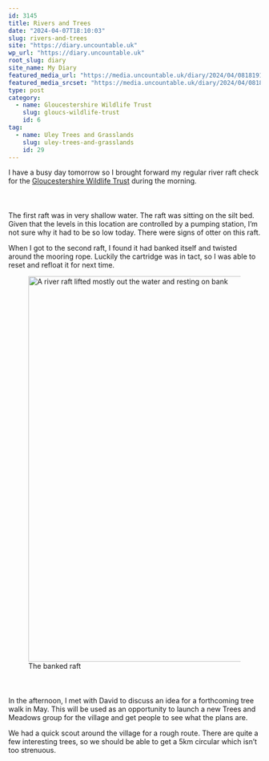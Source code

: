 ```yaml
---
id: 3145
title: Rivers and Trees
date: "2024-04-07T18:10:03"
slug: rivers-and-trees
site: "https://diary.uncountable.uk"
wp_url: "https://diary.uncountable.uk"
root_slug: diary
site_name: My Diary
featured_media_url: "https://media.uncountable.uk/diary/2024/04/08181916/IMG20240407095352.webp"
featured_media_srcset: "https://media.uncountable.uk/diary/2024/04/08181916/IMG20240407095352-300x169.webp 300w, https://media.uncountable.uk/diary/2024/04/08181916/IMG20240407095352-1024x576.webp 1024w, https://media.uncountable.uk/diary/2024/04/08181916/IMG20240407095352-150x150.webp 150w, https://media.uncountable.uk/diary/2024/04/08181916/IMG20240407095352-640x360.webp 640w, https://media.uncountable.uk/diary/2024/04/08181916/IMG20240407095352.webp 2000w"
type: post
category:
  - name: Gloucestershire Wildlife Trust
    slug: gloucs-wildlife-trust
    id: 6
tag:
  - name: Uley Trees and Grasslands
    slug: uley-trees-and-grasslands
    id: 29
---
```



<p>I have a busy day tomorrow so I brought forward my regular river raft check for the <a href="https://www.gloucestershirewildlifetrust.co.uk/volunteer">Gloucestershire Wildlife Trust</a> during the morning.</p>


<style>.kb-row-layout-id3145_9a4501-fd > .kt-row-column-wrap{align-content:start;}:where(.kb-row-layout-id3145_9a4501-fd > .kt-row-column-wrap) > .wp-block-kadence-column{justify-content:start;}.kb-row-layout-id3145_9a4501-fd > .kt-row-column-wrap{column-gap:var(--global-kb-gap-md, 2rem);row-gap:var(--global-kb-gap-md, 2rem);padding-top:var(--global-kb-spacing-sm, 1.5rem);padding-bottom:var(--global-kb-spacing-sm, 1.5rem);grid-template-columns:repeat(2, minmax(0, 1fr));}.kb-row-layout-id3145_9a4501-fd > .kt-row-layout-overlay{opacity:0.30;}@media all and (max-width: 1024px){.kb-row-layout-id3145_9a4501-fd > .kt-row-column-wrap{grid-template-columns:repeat(2, minmax(0, 1fr));}}@media all and (max-width: 767px){.kb-row-layout-id3145_9a4501-fd > .kt-row-column-wrap{grid-template-columns:minmax(0, 1fr);}.kb-row-layout-id3145_9a4501-fd > .kt-row-column-wrap > .wp-block-kadence-column:nth-of-type(1){order:2;}.kb-row-layout-id3145_9a4501-fd > .kt-row-column-wrap > .wp-block-kadence-column:nth-of-type(2){order:1;}.kb-row-layout-id3145_9a4501-fd > .kt-row-column-wrap > .wp-block-kadence-column:nth-of-type(3){order:12;}.kb-row-layout-id3145_9a4501-fd > .kt-row-column-wrap > .wp-block-kadence-column:nth-of-type(4){order:11;}.kb-row-layout-id3145_9a4501-fd > .kt-row-column-wrap > .wp-block-kadence-column:nth-of-type(5){order:22;}.kb-row-layout-id3145_9a4501-fd > .kt-row-column-wrap > .wp-block-kadence-column:nth-of-type(6){order:21;}.kb-row-layout-id3145_9a4501-fd > .kt-row-column-wrap > .wp-block-kadence-column:nth-of-type(7){order:32;}.kb-row-layout-id3145_9a4501-fd > .kt-row-column-wrap > .wp-block-kadence-column:nth-of-type(8){order:31;}}</style><div class="kb-row-layout-wrap kb-row-layout-id3145_9a4501-fd alignnone wp-block-kadence-rowlayout"><div class="kt-row-column-wrap kt-has-2-columns kt-row-layout-equal kt-tab-layout-inherit kt-mobile-layout-row kt-row-valign-top">
<style>.kadence-column3145_8a3870-e2 > .kt-inside-inner-col,.kadence-column3145_8a3870-e2 > .kt-inside-inner-col:before{border-top-left-radius:0px;border-top-right-radius:0px;border-bottom-right-radius:0px;border-bottom-left-radius:0px;}.kadence-column3145_8a3870-e2 > .kt-inside-inner-col{column-gap:var(--global-kb-gap-sm, 1rem);}.kadence-column3145_8a3870-e2 > .kt-inside-inner-col{flex-direction:column;}.kadence-column3145_8a3870-e2 > .kt-inside-inner-col > .aligncenter{width:100%;}.kadence-column3145_8a3870-e2 > .kt-inside-inner-col:before{opacity:0.3;}.kadence-column3145_8a3870-e2{position:relative;}@media all and (max-width: 1024px){.kadence-column3145_8a3870-e2 > .kt-inside-inner-col{flex-direction:column;justify-content:center;}}@media all and (max-width: 767px){.kadence-column3145_8a3870-e2 > .kt-inside-inner-col{flex-direction:column;justify-content:center;}}</style>
<div class="wp-block-kadence-column kadence-column3145_8a3870-e2"><div class="kt-inside-inner-col">
<p>The first raft was in very shallow water.  The raft was sitting on the silt bed.  Given that the levels in this location are controlled by a pumping station, I&#8217;m not sure why it had to be so low today.  There were signs of otter on this raft.</p>



<p>When I got to the second raft, I found it had banked itself and twisted around the mooring rope.  Luckily the cartridge was in tact, so I was able to reset and refloat it for next time.</p>
</div></div>


<style>.kadence-column3145_f71786-e6 > .kt-inside-inner-col,.kadence-column3145_f71786-e6 > .kt-inside-inner-col:before{border-top-left-radius:0px;border-top-right-radius:0px;border-bottom-right-radius:0px;border-bottom-left-radius:0px;}.kadence-column3145_f71786-e6 > .kt-inside-inner-col{column-gap:var(--global-kb-gap-sm, 1rem);}.kadence-column3145_f71786-e6 > .kt-inside-inner-col{flex-direction:column;}.kadence-column3145_f71786-e6 > .kt-inside-inner-col > .aligncenter{width:100%;}.kadence-column3145_f71786-e6 > .kt-inside-inner-col:before{opacity:0.3;}.kadence-column3145_f71786-e6{position:relative;}@media all and (max-width: 1024px){.kadence-column3145_f71786-e6 > .kt-inside-inner-col{flex-direction:column;justify-content:center;}}@media all and (max-width: 767px){.kadence-column3145_f71786-e6 > .kt-inside-inner-col{flex-direction:column;justify-content:center;}}</style>
<div class="wp-block-kadence-column kadence-column3145_f71786-e6"><div class="kt-inside-inner-col">
<figure class="wp-block-image size-large"><img loading="lazy" decoding="async" width="1024" height="770" src="https://media.uncountable.uk/diary/2024/04/08181915/IMG20240407100009-1024x770.webp" alt="A river raft lifted mostly out the water and resting on bank" class="wp-image-3148" srcset="https://media.uncountable.uk/diary/2024/04/08181915/IMG20240407100009-1024x770.webp 1024w, https://media.uncountable.uk/diary/2024/04/08181915/IMG20240407100009-300x226.webp 300w, https://media.uncountable.uk/diary/2024/04/08181915/IMG20240407100009-640x481.webp 640w, https://media.uncountable.uk/diary/2024/04/08181915/IMG20240407100009.webp 2000w" sizes="auto, (max-width: 1024px) 100vw, 1024px" /><figcaption class="wp-element-caption">The banked raft</figcaption></figure>
</div></div>

</div></div>


<p>In the afternoon, I met with David to discuss an idea for a forthcoming tree walk in May.  This will be used as an opportunity to launch a new Trees and Meadows group for the village and get people to see what the plans are.</p>



<p>We had a quick scout around the village for a rough route.   There are quite a few interesting trees, so we should be able to get a 5km circular which isn&#8217;t too strenuous.</p>
